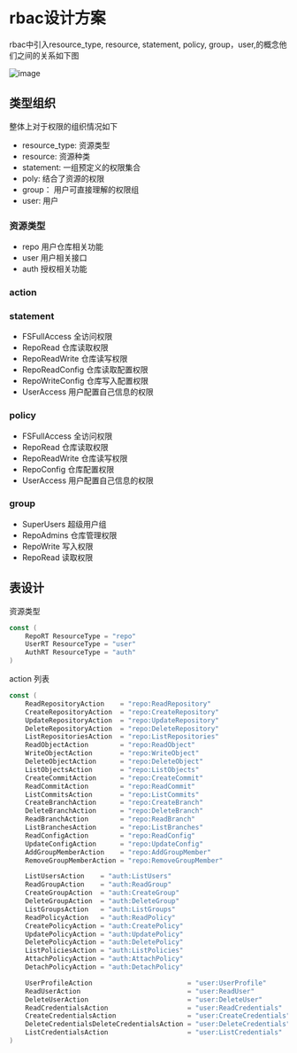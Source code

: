 # rbac设计方案

rbac中引入resource_type, resource, statement, policy, group，user,的概念他们之间的关系如下图

![image](https://github.com/jiaozifs/jiaozifs/assets/41407352/672a6d22-809c-49b0-9e04-7dd32700b551)

## 类型组织
整体上对于权限的组织情况如下
- resource_type: 资源类型
- resource: 资源种类
- statement: 一组预定义的权限集合
- poly: 结合了资源的权限
- group： 用户可直接理解的权限组
- user: 用户

### 资源类型

- repo 用户仓库相关功能
- user 用户相关接口
- auth 授权相关功能

### action

### statement
- FSFullAccess     全访问权限
- RepoRead         仓库读取权限
- RepoReadWrite    仓库读写权限
- RepoReadConfig   仓库读取配置权限
- RepoWriteConfig  仓库写入配置权限
- UserAccess       用户配置自己信息的权限

### policy

- FSFullAccess  全访问权限
- RepoRead      仓库读取权限
- RepoReadWrite 仓库读写权限
- RepoConfig    仓库配置权限
- UserAccess    用户配置自己信息的权限

### group

- SuperUsers 超级用户组
- RepoAdmins 仓库管理权限
- RepoWrite 写入权限
- RepoRead 读取权限


## 表设计

资源类型
```go
const (
	RepoRT ResourceType = "repo"
	UserRT ResourceType = "user"
	AuthRT ResourceType = "auth"
)
```

action 列表
```go
const (
	ReadRepositoryAction    = "repo:ReadRepository"
	CreateRepositoryAction  = "repo:CreateRepository"
	UpdateRepositoryAction  = "repo:UpdateRepository"
	DeleteRepositoryAction  = "repo:DeleteRepository"
	ListRepositoriesAction  = "repo:ListRepositories"
	ReadObjectAction        = "repo:ReadObject"
	WriteObjectAction       = "repo:WriteObject"
	DeleteObjectAction      = "repo:DeleteObject"
	ListObjectsAction       = "repo:ListObjects"
	CreateCommitAction      = "repo:CreateCommit"
	ReadCommitAction        = "repo:ReadCommit"
	ListCommitsAction       = "repo:ListCommits"
	CreateBranchAction      = "repo:CreateBranch"
	DeleteBranchAction      = "repo:DeleteBranch"
	ReadBranchAction        = "repo:ReadBranch"
	ListBranchesAction      = "repo:ListBranches"
	ReadConfigAction        = "repo:ReadConfig"
	UpdateConfigAction      = "repo:UpdateConfig"
	AddGroupMemberAction    = "repo:AddGroupMember"
	RemoveGroupMemberAction = "repo:RemoveGroupMember"

	ListUsersAction    = "auth:ListUsers"
	ReadGroupAction    = "auth:ReadGroup"
	CreateGroupAction  = "auth:CreateGroup"
	DeleteGroupAction  = "auth:DeleteGroup"
	ListGroupsAction   = "auth:ListGroups"
	ReadPolicyAction   = "auth:ReadPolicy"
	CreatePolicyAction = "auth:CreatePolicy"
	UpdatePolicyAction = "auth:UpdatePolicy"
	DeletePolicyAction = "auth:DeletePolicy"
	ListPoliciesAction = "auth:ListPolicies"
	AttachPolicyAction = "auth:AttachPolicy"
	DetachPolicyAction = "auth:DetachPolicy"

	UserProfileAction                        = "user:UserProfile"
	ReadUserAction                           = "user:ReadUser"
	DeleteUserAction                         = "user:DeleteUser"
	ReadCredentialsAction                    = "user:ReadCredentials"
	CreateCredentialsAction                  = "user:CreateCredentials"
	DeleteCredentialsDeleteCredentialsAction = "user:DeleteCredentials"
	ListCredentialsAction                    = "user:ListCredentials"
)
```

